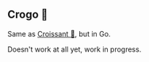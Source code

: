 ## Crogo 🐊

Same as [Croissant 🥐](https://github.com/super7ramp/croissant), but in Go.

Doesn't work at all yet, work in progress.